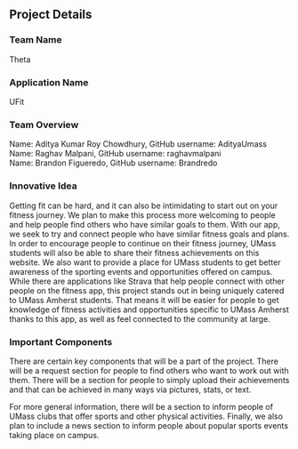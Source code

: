 ## Project Details

### Team Name
Theta

### Application Name
UFit

### Team Overview
Name: Aditya Kumar Roy Chowdhury, GitHub username: AdityaUmass\
Name: Raghav Malpani, GitHub username: raghavmalpani\
Name: Brandon Figueredo, GitHub username: Brandredo

### Innovative Idea
Getting fit can be hard, and it can also be intimidating to start out on your fitness journey. We plan to make this process more welcoming to people and help people find others who have similar goals to them. With our app, we seek to try and connect people who have similar fitness goals and plans. In order to encourage people to continue on their fitness journey, UMass students will also be able to share their fitness achievements on this website. We also want to provide a place for UMass students to get better awareness of the sporting events and opportunities offered on campus. While there are applications like Strava that help people connect with other people on the fitness app, this project stands out in being uniquely catered to UMass Amherst students. That means it will be easier for people to get knowledge of fitness activities and opportunities specific to UMass Amherst thanks to this app, as well as feel connected to the community at large.

### Important Components
There are certain key components that will be a part of the project. There will be a request section for people to find others who want to work out with them. There will be a section for people to simply upload their achievements and that can be achieved in many ways via pictures, stats, or text. 

For more general information, there will be a section to inform people of UMass clubs that offer sports and other physical activities. Finally, we also plan to include a news section to inform people about popular sports events taking place on campus.
